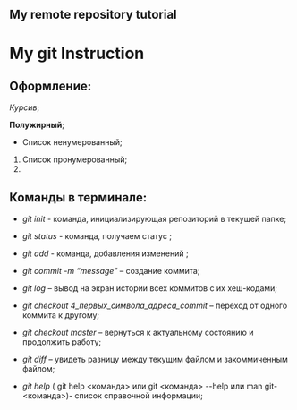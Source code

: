 ## My remote repository tutorial
# My git Instruction
## Оформление:

*Курсив*;

**Полужирный**;

* Список ненумерованный;

1. Список пронумерованный;
2.

## Команды в терминале:

* *git init* - команда, инициализирующая репозиторий в текущей папке; 

* *git status* - команда, получаем статус ; 

* *git add* - команда, добавления изменений ;

* *git commit -m “message”* – создание коммита;

* *git log* – вывод на экран истории всех коммитов с их хеш-кодами;

* *git checkout 4_первых_символа_адреса_commit* – переход от одного коммита к другому;

* *git checkout master* – вернуться к актуальному состоянию и продолжить работу;

* *git diff* – увидеть разницу между текущим файлом и закоммиченным файлом;

* *git help* ( git help <команда> или git <команда> --help или man git-<команда>)- список справочной информации;

